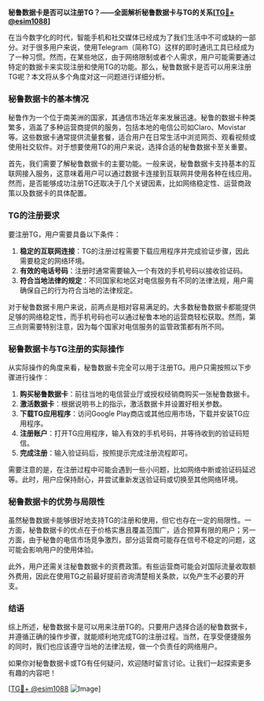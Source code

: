 **秘鲁数据卡是否可以注册TG？——全面解析秘鲁数据卡与TG的关系[[TG💪+ @esim1088](https://t.me/s/esim1088)]**

在当今数字化的时代，智能手机和社交媒体已经成为了我们生活中不可或缺的一部分。对于很多用户来说，使用Telegram（简称TG）这样的即时通讯工具已经成为了一种习惯。然而，在某些地区，由于网络限制或者个人需求，用户可能需要通过特定的数据卡来实现注册和使用TG的功能。那么，秘鲁数据卡是否可以用来注册TG呢？本文将从多个角度对这一问题进行详细分析。

### 秘鲁数据卡的基本情况

秘鲁作为一个位于南美洲的国家，其通信市场近年来发展迅速。秘鲁的数据卡种类繁多，涵盖了多种运营商提供的服务，包括本地的电信公司如Claro、Movistar等。这些数据卡通常提供流量套餐，适合用户在日常生活中浏览网页、观看视频或使用社交软件。对于想要使用TG的用户来说，选择合适的秘鲁数据卡至关重要。

首先，我们需要了解秘鲁数据卡的主要功能。一般来说，秘鲁数据卡支持基本的互联网接入服务，这意味着用户可以通过数据卡连接到互联网并使用各种在线应用。然而，是否能够成功注册TG还取决于几个关键因素，比如网络稳定性、运营商政策以及数据卡的具体配置。

### TG的注册要求

要注册TG，用户需要具备以下条件：

1. **稳定的互联网连接**：TG的注册过程需要下载应用程序并完成验证步骤，因此需要稳定的网络环境。
2. **有效的电话号码**：注册时通常需要输入一个有效的手机号码以接收验证码。
3. **符合当地法律的规定**：不同国家和地区对电信服务有不同的法律法规，用户需确保自己的行为符合当地的法律规定。

对于秘鲁数据卡用户来说，前两点是相对容易满足的。大多数秘鲁数据卡都能提供足够的网络稳定性，而手机号码也可以通过秘鲁本地的运营商轻松获取。然而，第三点则需要特别注意，因为每个国家对电信服务的监管政策都有所不同。

### 秘鲁数据卡与TG注册的实际操作

从实际操作的角度来看，秘鲁数据卡完全可以用于注册TG。用户只需按照以下步骤进行操作：

1. **购买秘鲁数据卡**：前往当地的电信营业厅或授权经销商购买一张秘鲁数据卡。
2. **激活数据卡**：根据说明书上的指示，激活数据卡并设置好相关参数。
3. **下载TG应用程序**：访问Google Play商店或其他应用市场，下载并安装TG应用程序。
4. **注册账户**：打开TG应用程序，输入有效的手机号码，并等待收到的验证码短信。
5. **完成注册**：输入验证码后，按照提示完成注册流程即可。

需要注意的是，在注册过程中可能会遇到一些小问题，比如网络中断或验证码延迟等。此时，用户应保持耐心，并尝试重新发送验证码或切换至其他网络环境。

### 秘鲁数据卡的优势与局限性

虽然秘鲁数据卡能够很好地支持TG的注册和使用，但它也存在一定的局限性。一方面，秘鲁数据卡的优点在于价格实惠且覆盖范围广，适合预算有限的用户；另一方面，由于秘鲁的电信市场竞争激烈，部分运营商可能存在信号不稳定的问题，这可能会影响用户的使用体验。

此外，用户还需关注秘鲁数据卡的资费政策。有些运营商可能会对国际流量收取额外费用，因此在使用TG之前最好提前咨询清楚相关条款，以免产生不必要的开支。

### 结语

综上所述，秘鲁数据卡是可以用来注册TG的。只要用户选择合适的秘鲁数据卡，并遵循正确的操作步骤，就能顺利地完成TG的注册过程。当然，在享受便捷服务的同时，我们也应该遵守当地的法律法规，做一个负责任的网络用户。

如果你对秘鲁数据卡或TG有任何疑问，欢迎随时留言讨论。让我们一起探索更多有趣的内容吧！

[[TG💪+ @esim1088](https://t.me/s/esim1088) ![Image](https://i.postimg.cc/4NQfJmqS/Snipaste-2025-05-13-00-14-12.png)]